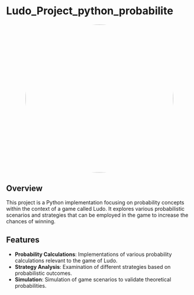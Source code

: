 # Ludo_Project_python_probabilite
 <img src="https://www.google.com/url?sa=i&url=https%3A%2F%2Fwww.moddb.com%2Fgames%2Fludo-king%2Fimages%2Fludo-king-logo-1&psig=AOvVaw3nfxnoXk-qPLHb8AuPEbcC&ust=1707751214505000&source=images&cd=vfe&opi=89978449&ved=0CBMQjRxqFwoTCJi68pbLo4QDFQAAAAAdAAAAABAQ" alt="developers"
      style="display: block; margin: auto; width: 400px; height: 400px; border-radius: 50%; margin-top: 20px;">


## Overview
This project is a Python implementation focusing on probability concepts within the context of a game called Ludo. It explores various probabilistic scenarios and strategies that can be employed in the game to increase the chances of winning.

## Features
- **Probability Calculations**: Implementations of various probability calculations relevant to the game of Ludo.
- **Strategy Analysis**: Examination of different strategies based on probabilistic outcomes.
- **Simulation**: Simulation of game scenarios to validate theoretical probabilities.
